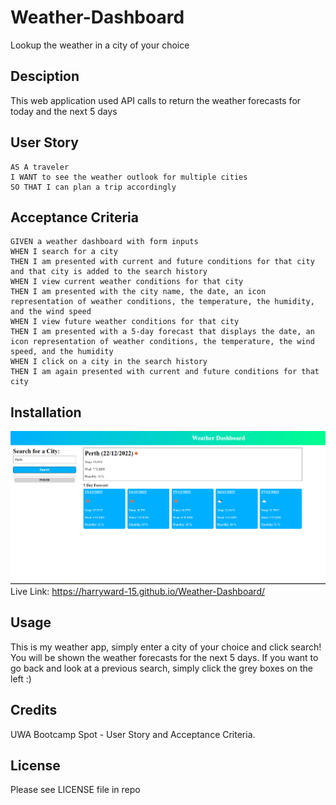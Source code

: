 # Weather-Dashboard
Lookup the weather in a city of your choice

## Desciption

This web application used API calls to return the weather forecasts for today and the next 5 days 

## User Story

```
AS A traveler
I WANT to see the weather outlook for multiple cities
SO THAT I can plan a trip accordingly
```

## Acceptance Criteria

```
GIVEN a weather dashboard with form inputs
WHEN I search for a city
THEN I am presented with current and future conditions for that city and that city is added to the search history
WHEN I view current weather conditions for that city
THEN I am presented with the city name, the date, an icon representation of weather conditions, the temperature, the humidity, and the wind speed
WHEN I view future weather conditions for that city
THEN I am presented with a 5-day forecast that displays the date, an icon representation of weather conditions, the temperature, the wind speed, and the humidity
WHEN I click on a city in the search history
THEN I am again presented with current and future conditions for that city
```


## Installation

![passwordgen img](./assets/mockup.png)
Live Link: https://harryward-15.github.io/Weather-Dashboard/

## Usage

This is my weather app, simply enter a city of your choice and click search! You will be shown the weather forecasts for the next 5 days. If you want to go back and look at a previous search, simply click the grey boxes on the left :)

## Credits

UWA Bootcamp Spot - User Story and Acceptance Criteria.

## License

Please see LICENSE file in repo

